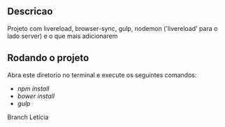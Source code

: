 ## Descricao
Projeto com livereload, browser-sync, gulp, nodemon ('livereload' para o lado server) e o que mais adicionarem

## Rodando o projeto

Abra este diretorio no terminal e execute os seguintes comandos:
* *npm install*
* *bower install*
* *gulp*

Branch Letícia